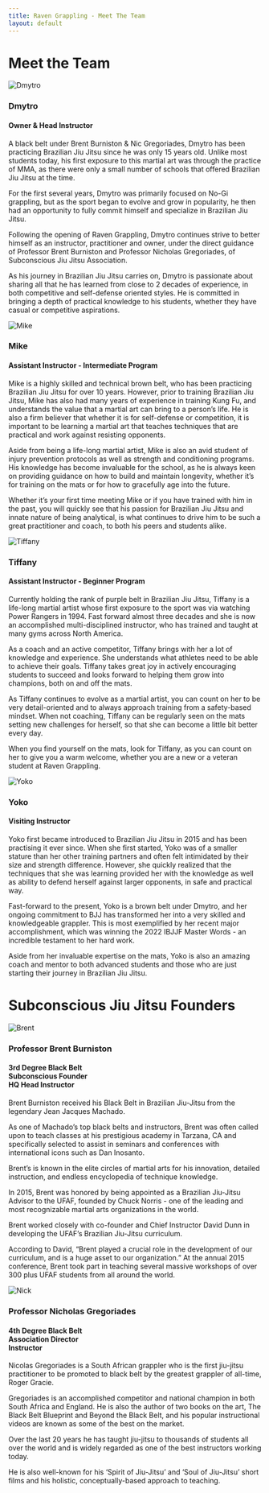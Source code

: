 ```yaml
---
title: Raven Grappling - Meet The Team
layout: default
---
```


<div class="container py-5 px-4 p-lg-5">
  <h1>Meet the Team</h1>

  <div class="row">
    <div class="col-lg">
      <img src="/assets/images/academy/dmytro.jpg" alt="Dmytro" class="img-fluid mb-5">
    </div>
    <div class="col-lg">
      <h3 class="fw-bold">
        Dmytro
      </h3>
      <h4>
        Owner & Head Instructor
      </h4>
      <p>
        A black belt under Brent Burniston & Nic Gregoriades, Dmytro has been practicing Brazilian Jiu Jitsu since he was only 15 years old. Unlike most students today, his first exposure to this martial art was through the practice of MMA, as there were only a small number of schools that offered Brazilian Jiu Jitsu at the time.
      </p>
      <p>
        For the first several years, Dmytro was primarily focused on No-Gi grappling, but as the sport began to evolve and grow in popularity, he then had an opportunity to fully commit himself and specialize in Brazilian Jiu Jitsu.
      </p>
      <p>
        Following the opening of Raven Grappling, Dmytro continues strive to better himself as an instructor, practitioner and owner, under the direct guidance of Professor Brent Burniston and Professor Nicholas Gregoriades, of Subconscious Jiu Jitsu Association. 
      </p>
      <p>
        As his journey in Brazilian Jiu Jitsu carries on, Dmytro is passionate about sharing all that he has learned from close to 2 decades of experience, in both competitive and self-defense oriented styles. He is committed in bringing a depth of practical knowledge to his students, whether they have casual or competitive aspirations.
      </p>
    </div>
    
  <div class="row">
    <div class="col-lg">
      <img src="/assets/images/academy/mike1.jpg" alt="Mike" class="img-fluid mb-5">
    </div>
    <div class="col-lg">
      <h3 class="fw-bold">
        Mike
      </h3>
      <h4>
        Assistant Instructor - Intermediate Program
      </h4>
       <p>
         Mike is a highly skilled and technical brown belt, who has been practicing Brazilian Jiu Jitsu for over 10 years. However, prior to training Brazilian Jiu Jitsu, Mike has also had many years of experience in training Kung Fu, and understands the value that a martial art can bring to a person’s life. He is also a firm believer that whether it is for self-defense or competition, it is important to be learning a martial art that teaches techniques that are practical and work against resisting opponents. 
      </p>
      <p>
        Aside from being a life-long martial artist, Mike is also an avid student of injury prevention protocols as well as strength and conditioning programs. His knowledge has become invaluable for the school, as he is always keen on providing guidance on how to build and maintain longevity, whether it’s for training on the mats or for how to gracefully age into the future.
      </p>
      <p>Whether it’s your first time meeting Mike or if you have trained with him in the past, you will quickly see that his passion for Brazilian Jiu Jitsu and innate nature of being analytical, is what continues to drive him to be such a great practitioner and coach, to both his peers and students alike.
      </p>
    </div>  
  </div> 

  <div class="row">
    <div class="col-lg">
      <img src="/assets/images/academy/Tiffany1.jpg" alt="Tiffany" class="img-fluid mb-5">
    </div>
    <div class="col-lg">
      <h3 class="fw-bold">
        Tiffany
      </h3>
      <h4>
        Assistant Instructor - Beginner Program
      </h4>
        <p> Currently holding the rank of purple belt in Brazilian Jiu Jitsu, Tiffany is a life-long martial artist whose first exposure to the sport was via watching Power Rangers in 1994. Fast forward almost three decades and she is now an accomplished multi-disciplined instructor, who has trained and taught at many gyms across North America. 
        </p>
        <p>
          As a coach and an active competitor, Tiffany brings with her a lot of knowledge and experience. She understands what athletes need to be able to achieve their goals. Tiffany takes great joy in actively encouraging students to succeed and looks forward to helping them grow into champions, both on and off the mats.
        </p>
        <p>
           As Tiffany continues to evolve as a martial artist, you can count on her to be very detail-oriented and to always approach training from a safety-based mindset. When not coaching, Tiffany can be regularly seen on the mats setting new challenges for herself, so that she can become a little bit better every day. 
        </p
        <p>
          When you find yourself on the mats, look for Tiffany, as you can count on her to give you a warm welcome, whether you are a new or a veteran student at Raven Grappling.
        </p>
        
  <div class="row">
    <div class="col-lg">
      <img src="/assets/images/academy/yoko.jpg" alt="Yoko" class="img-fluid mb-5">
    </div>
    <div class="col-lg">
      <h3 class="fw-bold">
        Yoko
      </h3>
      <h4>
        Visiting Instructor
      </h4>
      <p>
        Yoko first became introduced to Brazilian Jiu Jitsu in 2015 and has been practising it ever since. When she first started, Yoko was of a smaller stature than her other training partners and often felt intimidated by their size and strength difference. However, she quickly realized that the techniques that she was learning provided her with the knowledge as well as ability to defend herself against larger opponents, in safe and practical way.
      </p>
      <p>
        Fast-forward to the present, Yoko is a brown belt under Dmytro, and her ongoing commitment to BJJ has transformed her into a very skilled and knowledgeable grappler. This is most exemplified by her recent major accomplishment, which was winning the 2022 IBJJF Master Words - an incredible testament to her hard work.
      </p>
      <p>
        Aside from her invaluable expertise on the mats, Yoko is also an amazing coach and mentor to both advanced students and those who are just starting their journey in Brazilian Jiu Jitsu.
      </p>
    </div>
  </div>
  
  <h1>Subconscious Jiu Jitsu Founders</h1>
  
  <div class="row">
    <div class="col-lg">
      <img src="/assets/images/academy/sbjjbrent2.jpg" alt="Brent" class="img-fluid mb-5">
    </div>
    <div class="col-lg">
      <h3 class="fw-bold">
        Professor Brent Burniston
      </h3>
      <h4>
        3rd Degree Black Belt <br>
        Subconscious Founder <br>
        HQ Head Instructor
      </h4>
      <p>
        Brent Burniston received his Black Belt in Brazilian Jiu-Jitsu from the legendary Jean Jacques Machado.  
      </p>
      <p>
        As one of Machado’s top black belts and instructors, Brent was often called upon to teach classes at his prestigious academy in Tarzana, CA and specifically selected to assist in  seminars and conferences with international icons such as Dan Inosanto.
      </p>
      <p>
        Brent’s is known in the elite circles of martial arts for his innovation, detailed instruction, and endless encyclopedia of technique knowledge. 
      </p>
      <p>
        In 2015, Brent was honored by being appointed as a Brazilian Jiu-Jitsu Advisor to the UFAF, founded by Chuck Norris - one of the leading and most recognizable martial arts organizations in the world.  
      </p>
      <p>
        Brent worked closely with co-founder and Chief Instructor David Dunn in developing the UFAF’s Brazilian Jiu-Jitsu curriculum.  
      </p>
      <p>
        According to David, “Brent played a crucial role in the development of our curriculum, and is a huge asset to our organization.” At the annual 2015 conference, Brent took part in teaching several massive workshops of over 300 plus UFAF students from all around the world.
      </p>
    </div>
  </div>

  <div class="row">
    <div class="col-lg">
      <img src="/assets/images/academy/sbjjnick2.jpg" alt="Nick" class="img-fluid mb-5">
    </div>
    <div class="col-lg">
      <h3 class="fw-bold">
        Professor Nicholas Gregoriades
      </h3>
      <h4>
        4th Degree Black Belt <br>
        Association Director <br>
        Instructor
      </h4>
      <p>
        Nicolas Gregoriades is a South African grappler who is the first jiu-jitsu practitioner to be promoted to black belt by the greatest grappler of all-time, Roger Gracie. 
      </p>
      <p>
        Gregoriades is an accomplished competitor and national champion in both South Africa and England. He is also the author of two books on the art, The Black Belt Blueprint and Beyond the Black Belt, and his popular instructional videos are known as some of the best on the market.
      </p>
      <p>
        Over the last 20 years he has taught jiu-jitsu to thousands of students all over the world and is widely regarded as one of the best instructors working today. 
      </p>
      <p>
        He is also well-known for his ‘Spirit of Jiu-Jitsu’ and ‘Soul of Jiu-Jitsu’ short films and his holistic, conceptually-based approach to teaching.
      </p>
    </div>
  </div>
</div>
